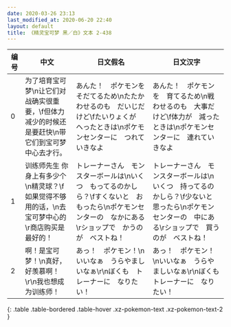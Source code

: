 ```yaml
---
date: 2020-03-26 23:13
last_modified_at: 2020-06-20 22:40
layout: default
title: 《精灵宝可梦 黑／白》文本 2-438
---
```

| 编号 | 中文 | 日文假名 | 日文汉字 |
| ---- | ---- | ---- | --- |
| 0 | 为了培育宝可梦\n让它们对战确实很重要，\f但体力减少的时候还是要赶快\n带它们到宝可梦中心去才行。 | あんた！　ポケモンを　そだてるため\nたたかわせるのも　だいじだけど\fたいりょくが　へったときは\nポケモンセンターに　つれていきなよ | あんた！　ポケモンを　育てるため\n戦わせるのも　大事だけど\f体力が　減ったときは\nポケモンセンターに　連れていきなよ |
| 1 | 训练师先生 你身上有多少个\n精灵球？\f如果觉得不够用的话，\n去宝可梦中心的\r商店购买是最好的！ | トレーナーさん　モンスターボールは\nいくつ　もってるのかしら？\fすくないと　おもったら\nポケモンセンターの　なかにある\rショップで　かうのが　ベストね！ | トレーナーさん　モンスターボールは\nいくつ　持ってるのかしら？\f少ないと　思ったら\nポケモンセンターの　中にある\rショップで　買うのが　ベストね！ |
| 2 | 啊！是宝可梦！\n真好，好羡慕啊！\r\n我也想成为训练师！ | あっ！　ポケモン！\nいいなぁ　うらやましいなぁ\r\nぼくも　トレーナーに　なりたい！ | あっ！　ポケモン！\nいいなぁ　うらやましいなぁ\r\nぼくも　トレーナーに　なりたい！ |
{: .table .table-bordered .table-hover .xz-pokemon-text .xz-pokemon-text-2 }